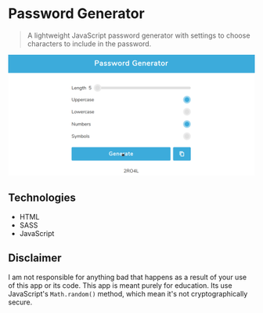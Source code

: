 # Password Generator

> A lightweight JavaScript password generator with settings to choose characters to include in the password.

![Password Generator Demo](demo/demo.gif)

## Technologies
* HTML
* SASS
* JavaScript

## Disclaimer
I am not responsible for anything bad that happens as a result of your use of this app or its code. This app is meant purely for education.
Its use JavaScript's `Math.random()` method, which mean it's not cryptographically secure.
